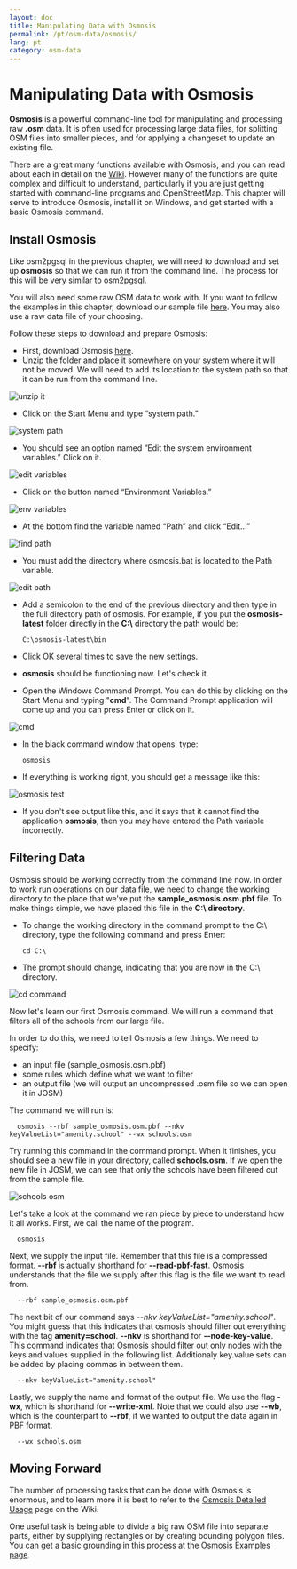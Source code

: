 ```yaml
---
layout: doc
title: Manipulating Data with Osmosis
permalink: /pt/osm-data/osmosis/
lang: pt
category: osm-data
---
```


Manipulating Data with Osmosis
===============================


**Osmosis** is a powerful command-line tool for manipulating and processing raw **.osm** data. It is often used for processing large data files, for splitting OSM files into smaller pieces, and for applying a changeset to update an existing file.  

There are a great many functions available with Osmosis, and you can read about each in detail on the [Wiki](http://wiki.openstreetmap.org/wiki/Osmosis/Detailed_Usage_0.41). However many of the functions are quite complex and difficult to understand, particularly if you are just getting started with command-line programs and OpenStreetMap. This chapter will serve to introduce Osmosis, install it on Windows, and get started with a basic Osmosis command.  

Install Osmosis
----------------

Like osm2pgsql in the previous chapter, we will need to download and set up **osmosis** so that we can run it from the command line. The process for this will be very similar to osm2pgsql.  

You will also need some raw OSM data to work with. If you want to follow the examples in this chapter, download our sample file [here](/files/sample_osmosis.osm.pbf). You may also use a raw data file of your choosing.  

Follow these steps to download and prepare Osmosis:  

- First, download Osmosis [here](http://bretth.dev.openstreetmap.org/osmosis-build/osmosis-latest.zip).  
- Unzip the folder and place it somewhere on your system where it will not be moved. We will need to add its location to the system path so that it can be run from the command line.  

![unzip it][]

- Click on the Start Menu and type “system path.”  

![system path][]

- You should see an option named “Edit the system environment variables.”  Click on it.  

![edit variables][]

- Click on the button named “Environment Variables.”  

![env variables][]

- At the bottom find the variable named “Path” and click “Edit...”  

![find path][]

- You must add the directory where osmosis.bat is located to the Path variable.  

![edit path][]

- Add a semicolon to the end of the previous directory and then type in the full directory path of osmosis.  For example, if you put the **osmosis-latest** folder 	directly in the **C:\\** directory the path would be:  
	
      C:\osmosis-latest\bin

- Click OK several times to save the new settings.  
- **osmosis** should be functioning now. Let's check it.  
- Open the Windows Command Prompt. You can do this by clicking on the Start Menu and typing "**cmd**". The Command Prompt application will come up and you can press Enter or click on it.  

![cmd][]

- In the black command window that opens, type:  

      osmosis

- If everything is working right, you should get a message like this:  

![osmosis test][]

- If you don't see output like this, and it says that it cannot find the application **osmosis**, then you may have entered the Path variable incorrectly.  

Filtering Data
---------------

Osmosis should be working correctly from the command line now. In order to work run operations on our data file, we need to change the working directory to the place that we've put the **sample_osmosis.osm.pbf** file. To make things simple, we have placed this file in the **C:\ directory**.  

- To change the working directory in the command prompt to the C:\ directory, type the following command and press Enter:  

      cd C:\
    
- The prompt should change, indicating that you are now in the C:\ directory.  

![cd command][]

Now let's learn our first Osmosis command. We will run a command that filters all of the schools from our large file.  

In order to do this, we need to tell Osmosis a few things. We need to specify:  

- an input file (sample_osmosis.osm.pbf)  
- some rules which define what we want to filter  
- an output file (we will output an uncompressed .osm file so we can open it in JOSM)  

The command we will run is:  

      osmosis --rbf sample_osmosis.osm.pbf --nkv keyValueList="amenity.school" --wx schools.osm

Try running this command in the command prompt. When it finishes, you should see a new file in your directory, called **schools.osm**. If we open the new file in JOSM, we can see that only the schools have been filtered out from the sample file.  

![schools osm][]

Let's take a look at the command we ran piece by piece to understand how it all works. First, we call the name of the program.

      osmosis

Next, we supply the input file. Remember that this file is a compressed format.  **--rbf** is actually shorthand for **--read-pbf-fast**. Osmosis understands that the file we supply after this flag is the file we want to read from.  

      --rbf sample_osmosis.osm.pbf

The next bit of our command says *--nkv keyValueList="amenity.school"*. You might guess that this indicates that osmosis should filter out everything with the tag **amenity=school**. **--nkv** is shorthand for **--node-key-value**. This command indicates that Osmosis should filter out only nodes with the keys and values supplied in the following list. Additionaly key.value sets can be added by placing commas in between them.  

      --nkv keyValueList="amenity.school"

Lastly, we supply the name and format of the output file. We use the flag **-wx**, which is shorthand for **--write-xml**. Note that we could also use **--wb**, which is the counterpart to **--rbf**, if we wanted to output the data again in PBF format.  

      --wx schools.osm

Moving Forward
---------------

The number of processing tasks that can be done with Osmosis is enormous, and to learn more it is best to refer to the [Osmosis Detailed Usage](http://wiki.openstreetmap.org/wiki/Osmosis/Detailed_Usage_0.43) page on the Wiki.  

One useful task is being able to divide a big raw OSM file into separate parts, either by supplying rectangles or by creating bounding polygon files. You can get a basic grounding in this process at the [Osmosis Examples page](http://wiki.openstreetmap.org/wiki/Osmosis/Examples).  

[unzip it]: /images/osm-data/unzip-it.png
[system path]: /images/osm-data/system-path.png
[edit variables]: /images/osm-data/edit-environment-variables.png
[env variables]: /images/osm-data/environment-variables.png
[find path]: /images/osm-data/find-path.png
[edit path]: /images/osm-data/edit-path-variable.png
[cmd]: /images/osm-data/cmd.png
[osmosis test]: /images/osm-data/osmosis-test.png
[cd command]: /images/osm-data/cd-command.png
[schools osm]: /images/osm-data/schools-osm.png


